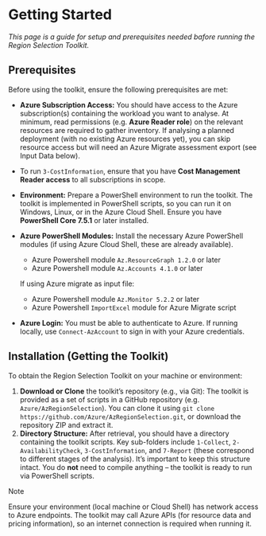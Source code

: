 # Getting Started

_This page is a guide for setup and prerequisites needed bafore running the Region Selection Toolkit._

## Prerequisites
Before using the toolkit, ensure the following prerequisites are met:
- **Azure Subscription Access:** You should have access to the Azure subscription(s) containing the workload you want to analyse. At minimum, read permissions (e.g. **Azure Reader role**) on the relevant resources are required to gather inventory. If analysing a planned deployment (with no existing Azure resources yet), you can skip resource access but will need an Azure Migrate assessment export (see Input Data below).
- To run `3-CostInformation`, ensure that you have **Cost Management Reader access** to all subscriptions in scope.

- **Environment:** Prepare a PowerShell environment to run the toolkit. The toolkit is implemented in PowerShell scripts, so you can run it on Windows, Linux, or in the Azure Cloud Shell. Ensure you have **PowerShell Core 7.5.1** or later installed.

- **Azure PowerShell Modules:** Install the necessary Azure PowerShell modules (if using Azure Cloud Shell, these are already available).

  - Azure Powershell module `Az.ResourceGraph 1.2.0` or later
  - Azure Powershell module `Az.Accounts 4.1.0` or later
    
  If using Azure migrate as input file:
  - Azure Powershell module `Az.Monitor 5.2.2` or later
  - Azure Powershell `ImportExcel` module for Azure Migrate script

- **Azure Login:** You must be able to authenticate to Azure. If running locally, use `Connect-AzAccount` to sign in with your Azure credentials.

## Installation (Getting the Toolkit)
To obtain the Region Selection Toolkit on your machine or environment:
1. **Download or Clone** the toolkit’s repository (e.g., via Git): The toolkit is provided as a set of scripts in a GitHub repository (e.g. `Azure/AzRegionSelection`). You can clone it using `git clone https://github.com/Azure/AzRegionSelection.git`, or download the repository ZIP and extract it.
2. **Directory Structure:** After retrieval, you should have a directory containing the toolkit scripts. Key sub-folders include `1-Collect`, `2-AvailabilityCheck`, `3-CostInformation`, and `7-Report` (these correspond to different stages of the analysis). It’s important to keep this structure intact. You do **not** need to compile anything – the toolkit is ready to run via PowerShell scripts.

> [!NOTE]
> Ensure your environment (local machine or Cloud Shell) has network access to Azure endpoints. The toolkit may call Azure APIs (for resource data and pricing information), so an internet connection is required when running it.


